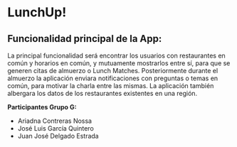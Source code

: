 # LunchUp!

## Funcionalidad principal de la App:
La principal funcionalidad será encontrar los usuarios con restaurantes en común y horarios en común, y mutuamente mostrarlos entre sí, para que se generen citas de almuerzo o Lunch Matches. Posteriormente durante el almuerzo la aplicación enviara notificaciones con preguntas o temas en común, para motivar la charla entre las mismas. La aplicación
también albergara los datos de los restaurantes existentes en una región.

**Participantes Grupo G:**
- Ariadna Contreras Nossa
- José Luis García Quintero
- Juan José Delgado Estrada

